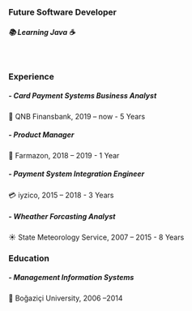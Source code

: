 ### Future Software Developer
   ##### 📚 Learning Java ☕
<br>
   
### Experience
  
  ##### - Card Payment Systems Business Analyst 
  🏦 QNB Finansbank, 2019 – now - 5 Years


  ##### - Product Manager 
  🛒 Farmazon, 2018 – 2019 - 1 Year


  ##### - Payment System Integration Engineer 
  💳 iyzico, 2015 – 2018 - 3 Years


  ##### - Wheather Forcasting Analyst 
  ☀️ State Meteorology Service, 2007 – 2015 - 8 Years


### Education	
  
  ##### - Management Information Systems 
  🏫 Boğaziçi University, 2006 –2014

  
